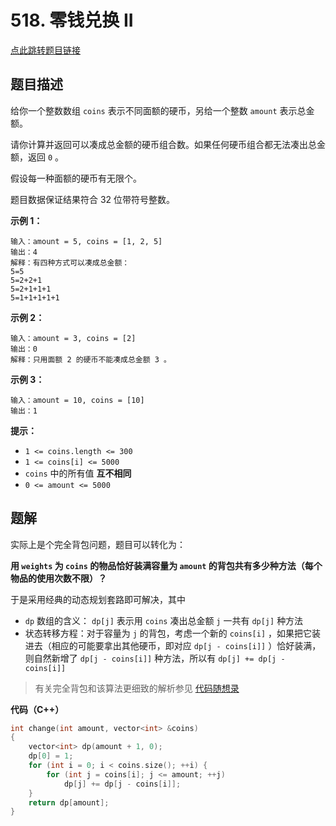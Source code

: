 # 518. 零钱兑换 II

[点此跳转题目链接](https://leetcode.cn/problems/coin-change-ii/description/)

## 题目描述

给你一个整数数组 `coins` 表示不同面额的硬币，另给一个整数 `amount` 表示总金额。

请你计算并返回可以凑成总金额的硬币组合数。如果任何硬币组合都无法凑出总金额，返回 `0` 。

假设每一种面额的硬币有无限个。 

题目数据保证结果符合 32 位带符号整数。

 

**示例 1：**

```
输入：amount = 5, coins = [1, 2, 5]
输出：4
解释：有四种方式可以凑成总金额：
5=5
5=2+2+1
5=2+1+1+1
5=1+1+1+1+1
```

**示例 2：**

```
输入：amount = 3, coins = [2]
输出：0
解释：只用面额 2 的硬币不能凑成总金额 3 。
```

**示例 3：**

```
输入：amount = 10, coins = [10] 
输出：1
```

 

**提示：**

- `1 <= coins.length <= 300`
- `1 <= coins[i] <= 5000`
- `coins` 中的所有值 **互不相同**
- `0 <= amount <= 5000`



## 题解

实际上是个完全背包问题，题目可以转化为：

**用 `weights` 为 `coins` 的物品恰好装满容量为 `amount` 的背包共有多少种方法（每个物品的使用次数不限）？** 

于是采用经典的动态规划套路即可解决，其中

- `dp` 数组的含义： `dp[j]` 表示用 `coins` 凑出总金额 `j` 一共有 `dp[j]` 种方法
- 状态转移方程：对于容量为 `j` 的背包，考虑一个新的 `coins[i]` ，如果把它装进去（相应的可能要拿出其他硬币，即对应 `dp[j - coins[i]]` ）恰好装满，则自然新增了 `dp[j - coins[i]]` 种方法，所以有 `dp[j] += dp[j - coins[i]]` 

> 有关完全背包和该算法更细致的解析参见 [代码随想录](https://programmercarl.com/0518.零钱兑换II.html)  

**代码（C++）**

```cpp
int change(int amount, vector<int> &coins)
{
    vector<int> dp(amount + 1, 0);
    dp[0] = 1;
    for (int i = 0; i < coins.size(); ++i) {
        for (int j = coins[i]; j <= amount; ++j)
            dp[j] += dp[j - coins[i]];
    }
    return dp[amount];
}
```

